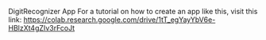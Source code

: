 DigitRecognizer App
For a tutorial on how to create an app like this, visit this link:
https://colab.research.google.com/drive/1tT_egYayYbV6e-HBlzXt4gZIv3rFcoJt